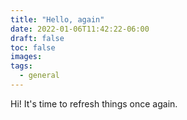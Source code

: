 ```yaml
---
title: "Hello, again"
date: 2022-01-06T11:42:22-06:00
draft: false
toc: false
images:
tags: 
  - general
---
```


Hi! It's time to refresh things once again.
